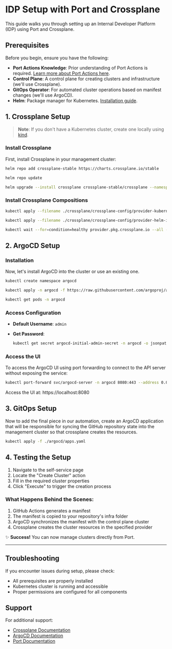 # IDP Setup with Port and Crossplane

This guide walks you through setting up an Internal Developer Platform (IDP) using Port and Crossplane.

## Prerequisites

Before you begin, ensure you have the following:

- **Port Actions Knowledge**: Prior understanding of Port Actions is required. [Learn more about Port Actions here](link-to-port-actions-docs).
- **Control Plane**: A control plane for creating clusters and infrastructure (we'll use Crossplane).
- **GitOps Operator**: For automated cluster operations based on manifest changes (we'll use ArgoCD).
- **Helm**: Package manager for Kubernetes. [Installation guide](https://helm.sh/docs/intro/install/).

## 1. Crossplane Setup

> **Note**: If you don't have a Kubernetes cluster, create one locally using [kind](https://kind.sigs.k8s.io/).

### Install Crossplane
First, install Crossplane in your management cluster:

```bash
helm repo add crossplane-stable https://charts.crossplane.io/stable

helm repo update

helm upgrade --install crossplane crossplane-stable/crossplane --namespace crossplane-system --create-namespace --wait
```

### Install Crossplane Compositions

```bash
kubectl apply --filename ./crossplane/crossplane-config/provider-kubernetes-incluster.yaml

kubectl apply --filename ./crossplane/crossplane-config/provider-helm-incluster.yaml

kubectl wait --for=condition=healthy provider.pkg.crossplane.io --all --timeout=300s
```

## 2. ArgoCD Setup

### Installation

Now, let's install ArgoCD into the cluster or use an existing one.

```bash
kubectl create namespace argocd

kubectl apply -n argocd -f https://raw.githubusercontent.com/argoproj/argo-cd/stable/manifests/install.yaml

kubectl get pods -n argocd
```

### Access Configuration

- **Default Username**: `admin`
- **Get Password**:

  ```bash
  kubectl get secret argocd-initial-admin-secret -n argocd -o jsonpath="{.data.password}" | base64 -d
  ```

### Access the UI

To access the ArgoCD UI using port forwarding to connect to the API server without exposing the service:

```bash
kubectl port-forward svc/argocd-server -n argocd 8080:443 --address 0.0.0.0
```

Access the UI at: https://localhost:8080

## 3. GitOps Setup

Now to add the final piece in our automation, create an ArgoCD application that will be responsible for syncing the GitHub repository state into the management cluster so that crossplane creates the resources.

```bash
kubectl apply -f ./argocd/apps.yaml
```


## 4. Testing the Setup

1. Navigate to the self-service page
2. Locate the "Create Cluster" action
3. Fill in the required cluster properties
4. Click "Execute" to trigger the creation process

### What Happens Behind the Scenes:
1. GitHub Actions generates a manifest
2. The manifest is copied to your repository's infra folder
3. ArgoCD synchronizes the manifest with the control plane cluster
4. Crossplane creates the cluster resources in the specified provider

✨ **Success!** You can now manage clusters directly from Port.

---

## Troubleshooting

If you encounter issues during setup, please check:
- All prerequisites are properly installed
- Kubernetes cluster is running and accessible
- Proper permissions are configured for all components

## Support

For additional support:
- [Crossplane Documentation](https://crossplane.io/docs/)
- [ArgoCD Documentation](https://argo-cd.readthedocs.io/)
- [Port Documentation](https://docs.getport.io/)